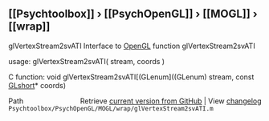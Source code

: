 ## [[Psychtoolbox]] &#8250; [[PsychOpenGL]] &#8250; [[MOGL]] &#8250; [[wrap]]

glVertexStream2svATI  Interface to [OpenGL](OpenGL) function glVertexStream2svATI  
  
usage:  glVertexStream2svATI( stream, coords )  
  
C function:  void glVertexStream2svATI[(GLenum]((GLenum) stream, const [GLshort](GLshort)\* coords)  




<div class="code_header" style="text-align:right;">
  <span style="float:left;">Path&nbsp;&nbsp;</span> <span class="counter">Retrieve <a href=
  "https://raw.github.com/Psychtoolbox-3/Psychtoolbox-3/beta/Psychtoolbox/PsychOpenGL/MOGL/wrap/glVertexStream2svATI.m">current version from GitHub</a> | View <a href=
  "https://github.com/Psychtoolbox-3/Psychtoolbox-3/commits/beta/Psychtoolbox/PsychOpenGL/MOGL/wrap/glVertexStream2svATI.m">changelog</a></span>
</div>
<div class="code">
  <code>Psychtoolbox/PsychOpenGL/MOGL/wrap/glVertexStream2svATI.m</code>
</div>

